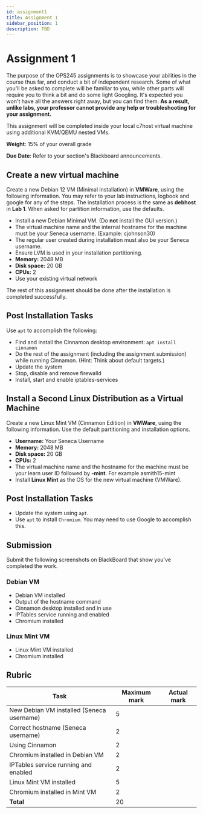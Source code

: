 ```yaml
---
id: assignment1
title: Assignment 1
sidebar_position: 1
description: TBD
---
```


# Assignment 1

The purpose of the OPS245 assignments is to showcase your abilities in the course thus far, and conduct a bit of independent research. Some of what you'll be asked to complete will be familiar to you, while other parts will require you to think a bit and do some light Googling. It's expected you won't have all the answers right away, but you can find them. **As a result, unlike labs, your professor cannot provide any help or troubleshooting for your assignment.**

This assignment will be completed inside your local c7host virtual machine using additional KVM/QEMU nested VMs.

**Weight**: 15% of your overall grade

**Due Date**: Refer to your section's Blackboard announcements.

## Create a new virtual machine

Create a new Debian 12 VM (Minimal installation) in **VMWare**, using the following information. You may refer to your lab instructions, logbook and google for any of the steps. The installation process is the same as **debhost** in **Lab 1**. When asked for partition information, use the defaults.

- Install a new Debian Minimal VM. (Do **not** install the GUI version.)
- The virtual machine name and the internal hostname for the machine must be your Seneca username. (Example: cjohnson30)
- The regular user created during installation must also be your Seneca username.
- Ensure LVM is used in your installation partitioning.
- **Memory:** 2048 MB
- **Disk space:** 20 GB
- **CPUs:** 2
- Use your existing virtual network

The rest of this assignment should be done after the installation is completed successfully.

## Post Installation Tasks

Use `apt` to accomplish the following:

- Find and install the Cinnamon desktop environment: `apt install cinnamon`
- Do the rest of the assignment (including the assignment submission) while running Cinnamon. (Hint: Think about default targets.)
- Update the system
- Stop, disable and remove firewalld
- Install, start and enable iptables-services

## Install a Second Linux Distribution as a Virtual Machine
Create a new Linux Mint VM (Cinnamon Edition) in **VMWare**, using the following information. Use the default partitioning and installation options.

- **Username:** Your Seneca Username
- **Memory:** 2048 MB
- **Disk space:** 20 GB
- **CPUs:** 2
- The virtual machine name and the hostname for the machine must be your learn user ID followed by **-mint**. For example asmith15-mint
- Install **Linux Mint** as the OS for the new virtual machine (VMWare).

## Post Installation Tasks
- Update the system using `apt`.
- Use `apt` to install `Chromium`.  You may need to use Google to accomplish this.

## Submission

Submit the following screenshots on BlackBoard that show you've completed the work.

### Debian VM
- Debian VM installed
- Output of the hostname command
- Cinnamon desktop installed and in use
- IPTables service running and enabled
- Chromium installed

### Linux Mint VM
- Linux Mint VM installed
- Chromium installed

## Rubric

| Task |	Maximum mark |	Actual mark |
| --- | --- | --- |
| New Debian VM installed (Seneca username) |	5	| |
| Correct hostname (Seneca username) |	2	| |
| Using Cinnamon |	2	| |
| Chromium installed in Debian VM |	2	| |
| IPTables service running and enabled |	2	| |
| Linux Mint VM installed |	5	| |
| Chromium installed in Mint VM |	2	| |
| **Total** |	20	| |
